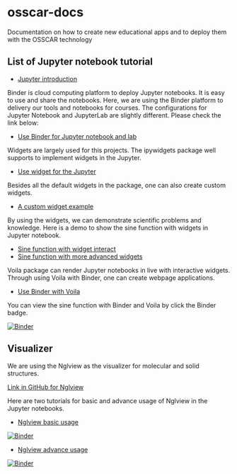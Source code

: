 # osscar-docs
Documentation on how to create new educational apps and to deploy them with the OSSCAR technology

## List of Jupyter notebook tutorial

* [Jupyter introduction](./notebooks/Jupyter_introdcution.ipynb)

Binder is cloud computing platform to deploy Jupyter notebooks. It is easy to use and share the notebooks. Here, we are using the Binder platform to delivery our tools and notebooks for courses. The configurations for Jupyter Notebook and JupyterLab are slightly different. Please check the link below:  

* [Use Binder for Jupyter notebook and lab](./notebooks/Binder_tutorial.ipynb)

Widgets are largely used for this projects. The ipywidgets package well supports to implement widgets in the Jupyter.

* [Use widget for the Jupyter](./notebooks/Use_widgets.ipynb)

Besides all the default widgets in the package, one can also create custom widgets.

* [A custom widget example](./notebooks/Custom_widget_example.ipynb)

By using the widgets, we can demonstrate scientific problems and knowledge. Here is a demo to show the sine function with widgets in Jupyter notebook.

* [Sine function with widget interact](./notebooks/Sine_function_a.ipynb)
* [Sine function with more advanced widgets](./notebooks/Sine_function_b.ipynb)

Voila package can render Jupyter notebooks in live with interactive widgets. Through using Voila with Binder, one can create webpage applications.

* [Use Binder with Voila](./notebooks/Binder_voila.ipynb)

You can view the sine function with Binder and Voila by click the Binder badge.

[![Binder](https://mybinder.org/badge_logo.svg)](https://mybinder.org/v2/gh/osscar-org/osscar-docs/master?urlpath=%2Fvoila%2Frender%2Fnotebooks%2FSine_function_b.ipynb)

## Visualizer

We are using the Nglview as the visualizer for molecular and solid structures.

[Link in GitHub for Nglview](https://github.com/arose/nglview)

Here are two tutorials for basic and advance usage of Nglview in the Jupyter
notebooks.

* [Nglview basic usage](./notebooks/nglview_basic.ipynb)

[![Binder](https://mybinder.org/badge_logo.svg)](https://mybinder.org/v2/gh/osscar-org/osscar-docs/master?urlpath=%2Ftree%2Fnotebooks%2Fnglview_basic.ipynb)

* [Nglview advance usage](./notebooks/nglview_advance.ipynb)

[![Binder](https://mybinder.org/badge_logo.svg)](https://mybinder.org/v2/gh/osscar-org/osscar-docs/master?urlpath=%2Ftree%2Fnotebooks%2Fnglview_advance.ipynb)
